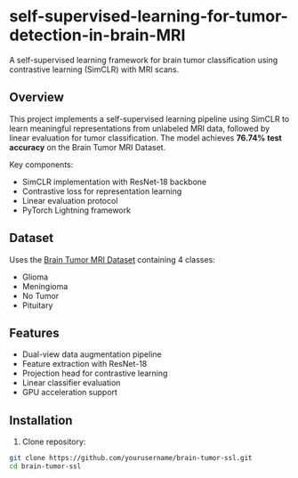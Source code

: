 # self-supervised-learning-for-tumor-detection-in-brain-MRI
A self-supervised learning framework for brain tumor classification using contrastive learning (SimCLR) with MRI scans.

## Overview
This project implements a self-supervised learning pipeline using SimCLR to learn meaningful representations from unlabeled MRI data, followed by linear evaluation for tumor classification. The model achieves **76.74% test accuracy** on the Brain Tumor MRI Dataset.

Key components:
- SimCLR implementation with ResNet-18 backbone
- Contrastive loss for representation learning
- Linear evaluation protocol
- PyTorch Lightning framework

## Dataset
Uses the [Brain Tumor MRI Dataset](https://www.kaggle.com/datasets/masoudnickparvar/brain-tumor-mri-dataset) containing 4 classes:
- Glioma
- Meningioma
- No Tumor 
- Pituitary




## Features
- Dual-view data augmentation pipeline
- Feature extraction with ResNet-18
- Projection head for contrastive learning
- Linear classifier evaluation
- GPU acceleration support

## Installation
1. Clone repository:
```bash
git clone https://github.com/yourusername/brain-tumor-ssl.git
cd brain-tumor-ssl
